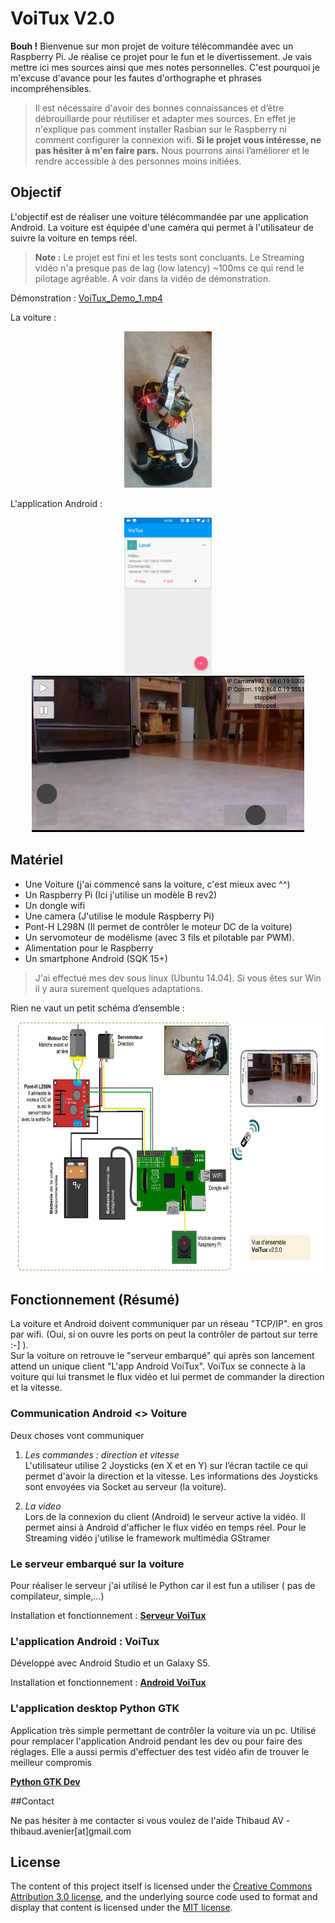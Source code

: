 VoiTux V2.0
===================
**Bouh !** 
Bienvenue sur mon projet de voiture télécommandée avec un Raspberry Pi.
Je réalise ce projet pour le fun et le divertissement.
Je vais mettre ici mes sources ainsi que mes notes personnelles. C'est pourquoi je m'excuse d'avance pour les fautes d'orthographe et phrases incompréhensibles. 


> Il est nécessaire d'avoir des bonnes connaissances et d’être débrouillarde pour réutiliser et adapter mes sources. En effet je n'explique pas comment installer Rasbian sur le Raspberry ni comment configurer la connexion wifi. **Si le projet vous intéresse, ne pas hésiter à m'en faire pars.** Nous pourrons ainsi l’améliorer et le rendre accessible à des personnes moins initiées. 

## Objectif
L'objectif est de réaliser une voiture télécommandée par une application Android. La voiture est équipée d'une caméra qui permet à l'utilisateur de suivre la voiture en temps réel.

> **Note :** Le projet est fini et les tests sont concluants. Le Streaming vidéo n'a presque pas de lag (low latency) ~100ms ce qui rend le pilotage agréable. A voir dans la vidéo de démonstration. 

Démonstration : 
[VoiTux_Demo_1.mp4](Doc/VoiTux_Demo_1.mp4)

La voiture :  
<p align="center">
<img src="Doc/Capture02.jpg" height="250">  
</p>
L'application Android :  
<p align="center">
<img src="Doc/Capture00.png" height="250">
<img src="Doc/Capture01.png" height="250">
</p>



## Matériel

- Une Voiture (j'ai commencé sans la voiture, c'est mieux avec ^^)
- Un Raspberry Pi (Ici j'utilise un modèle B rev2)
- Un dongle wifi
- Une camera (J'utilise le module Raspberry Pi)
- Pont-H L298N (Il permet de contrôler le moteur DC de la voiture)
- Un servomoteur de modélisme (avec 3 fils et pilotable par PWM).
- Alimentation pour le Raspberry
- Un smartphone Android (SQK 15+)

> J'ai effectué mes dev sous linux (Ubuntu 14.04). Si vous êtes sur Win il y aura surement quelques adaptations. 


Rien ne vaut un petit schéma d’ensemble :  
<p align="center">
<img src="Doc/VoiTux v2.0 Vue d'ensemble.jpg" height="400">  
</p>



## Fonctionnement (Résumé)
La voiture et Android doivent communiquer par un réseau "TCP/IP". en gros par wifi. (Oui, si on ouvre les ports on peut la contrôler de partout sur terre :-] ).  
Sur la voiture on retrouve le "serveur embarqué" qui après son lancement attend un unique client "L'app Android VoiTux". 
VoiTux se connecte à la voiture qui lui transmet le flux vidéo et lui permet de commander la direction et la vitesse. 


### Communication  Android <> Voiture
Deux choses vont communiquer  

1. *Les commandes : direction et vitesse*  
L'utilisateur utilise 2 Joysticks (en X et en Y) sur l’écran tactile ce qui permet d'avoir la direction et la vitesse.
Les informations des Joysticks sont envoyées via Socket au serveur (la voiture).

2. *La video*  
Lors de la connexion du client (Android) le serveur active la vidéo. Il permet ainsi à Android d'afficher le flux vidéo en temps réel.
Pour le Streaming vidéo j'utilise le framework multimédia GStramer


### Le serveur embarqué sur la voiture
Pour réaliser le serveur j'ai utilisé le Python car il est fun a utiliser ( pas de compilateur, simple,...)


Installation et fonctionnement : 
**[Serveur VoiTux](https://github.com/ThibaudAV/VoiTux/tree/master/Raspberry_Pi)**


### L'application Android : VoiTux
Développé avec Android Studio et un Galaxy S5. 

Installation et fonctionnement : 
**[Android VoiTux](https://github.com/ThibaudAV/VoiTux/tree/master/Android)**

### L'application desktop Python GTK
Application très simple permettant de contrôler la voiture via un pc. Utilisé pour remplacer l'application Android pendant les dev ou pour faire des réglages.
Elle a aussi permis d'effectuer des test vidéo afin de trouver le meilleur compromis

**[Python GTK Dev](https://github.com/ThibaudAV/VoiTux/tree/master/PC_Ubuntu)**


##Contact

Ne pas hésiter à me contacter si vous voulez de l'aide
Thibaud AV - thibaud.avenier[at]gmail.com


## License

The content of this project itself is licensed under the [Creative Commons Attribution 3.0 license](http://creativecommons.org/licenses/by/3.0/us/deed.en_US), and the underlying source code used to format and display that content is licensed under the [MIT license](http://opensource.org/licenses/mit-license.php).

